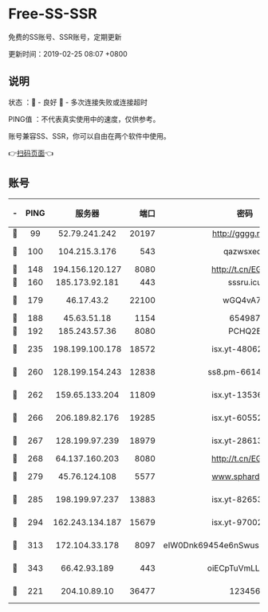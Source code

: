 # Free-SS-SSR

免费的SS账号、SSR账号，定期更新

更新时间：2019-02-25 08:07 +0800

## 说明

状态     ：🙂 - 良好 🙁 - 多次连接失败或连接超时

PING值   ：不代表真实使用中的速度，仅供参考。

账号兼容SS、SSR，你可以自由在两个软件中使用。

👉[扫码页面](https://liesauer.github.io/free-ss-ssr.github.io/)👈

## 账号

|-|PING|服务器|端口|密码|加密方式|区域|
|:----:|:----:|:-----:|-----:|:----:|:----:|:----:|
|🙂|99|52.79.241.242|20197|http://gggg.rocks|chacha20|KR|
|🙂|100|104.215.3.176|543|qazwsxedc|aes-256-gcm|JP|
|🙂|148|194.156.120.127|8080|http://t.cn/EGJIyrl|rc4-md5|RU|
|🙂|160|185.173.92.181|443|sssru.icu|rc4-md5|RU|
|🙂|179|46.17.43.2|22100|wGQ4vA7D|aes-256-gcm|RU|
|🙂|188|45.63.51.18|1154|654987|chacha20|US|
|🙂|192|185.243.57.36|8080|PCHQ2E|rc4-md5|US|
|🙂|235|198.199.100.178|18572|isx.yt-48062937|aes-256-cfb|US|
|🙂|260|128.199.154.243|12838|ss8.pm-66149074|aes-256-cfb|SG|
|🙂|262|159.65.133.204|11809|isx.yt-13536858|aes-256-cfb|SG|
|🙂|266|206.189.82.176|19285|isx.yt-60552819|aes-256-cfb|SG|
|🙂|267|128.199.97.239|18979|isx.yt-28613009|aes-256-cfb|SG|
|🙂|268|64.137.160.203|8080|http://t.cn/EGJIyrl|rc4-md5|CA|
|🙂|279|45.76.124.108|5577|www.sphard.com|aes-256-cfb|AU|
|🙂|285|198.199.97.237|13883|isx.yt-82653144|aes-256-cfb|US|
|🙂|294|162.243.134.187|15679|isx.yt-97002666|aes-256-cfb|US|
|🙂|313|172.104.33.178|8097|eIW0Dnk69454e6nSwuspv9DmS201tQ0D|aes-256-cfb|SG|
|🙂|343|66.42.93.189|443|oiECpTuVmLLxk4Ts|aes-256-cfb|US|
|🙂|221|204.10.89.10|36477|123456|aes-256-cfb|US|
